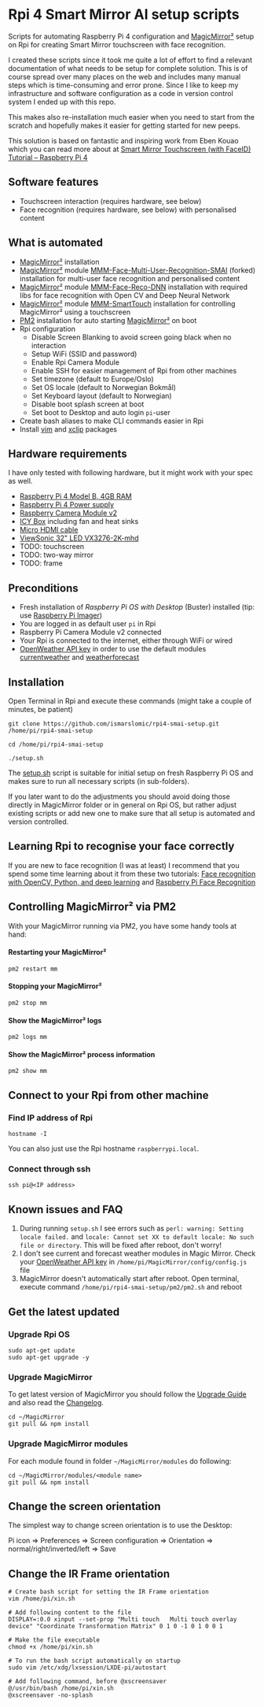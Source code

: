 # Rpi 4 Smart Mirror AI setup scripts
Scripts for automating Raspberry Pi 4 configuration and [MagicMirror²](https://magicmirror.builders/)
setup on Rpi for creating Smart Mirror touchscreen with face recognition.

I created these scripts since it took me quite a lot of effort to find a relevant documentation of 
what needs to be setup for complete solution. This is of course spread over many places on the 
web and includes many manual steps which is time-consuming and error prone. Since I like to keep my 
infrastructure and software configuration as a code in version control system I ended up with 
this repo. 

This makes also re-installation much easier when you need to start from the scratch and hopefully
makes it easier for getting started for new peeps.

This solution is based on fantastic and inspiring work from 
Eben Kouao which you can read more about at 
[Smart Mirror Touchscreen (with FaceID) Tutorial – Raspberry Pi 4](https://smartbuilds.io/smart-mirror-touchscreen-raspberry-pi/)

## Software features
- Touchscreen interaction (requires hardware, see below)
- Face recognition (requires hardware, see below) with personalised content
  
## What is automated
- [MagicMirror²](https://magicmirror.builders/) installation
- [MagicMirror²](https://magicmirror.builders/) module 
  [MMM-Face-Multi-User-Recognition-SMAI](https://github.com/ismarslomic/MMM-Face-Multi-User-Recognition-SMAI) (forked)
  installation for multi-user face recognition and personalised content
- [MagicMirror²](https://magicmirror.builders/) module [MMM-Face-Reco-DNN](https://github.com/nischi/MMM-Face-Reco-DNN)
  installation with required libs for face recognition with Open CV and Deep Neural Network
- [MagicMirror²](https://magicmirror.builders/) module [MMM-SmartTouch](https://github.com/EbenKouao/MMM-SmartTouch)
  installation for controlling MagicMirror² using a touchscreen
- [PM2](https://pm2.io/) installation for auto starting [MagicMirror²](https://magicmirror.builders/) on boot
- Rpi configuration
  - Disable Screen Blanking to avoid screen going black when no interaction
  - Setup WiFi (SSID and password)
  - Enable Rpi Camera Module
  - Enable SSH for easier management of Rpi from other machines
  - Set timezone (default to Europe/Oslo)
  - Set OS locale (default to Norwegian Bokmål)
  - Set Keyboard layout (default to Norwegian)
  - Disable boot splash screen at boot
  - Set boot to Desktop and auto login `pi`-user
- Create bash aliases to make CLI commands easier in Rpi
- Install [vim](https://www.vim.org/) and [xclip](https://github.com/astrand/xclip) packages

## Hardware requirements
I have only tested with following hardware, but it might work with
your spec as well.
- [Raspberry Pi 4 Model B, 4GB RAM](https://www.komplett.no/product/1133779/datautstyr/pc-komponenter/hovedkort/integrert-cpu/raspberry-pi-4-model-b-4gb-ram)
- [Raspberry Pi 4 Power supply](https://www.komplett.no/product/1133588/datautstyr/pc-komponenter/hovedkort/tilbehoer/raspberry-pi-4-stroemadapter-usb-c)
- [Raspberry Camera Module v2](https://www.kjell.com/no/produkter/data/raspberry-pi/raspberry-pi-kameramodul-v2-p88053)  
- [ICY Box](https://www.komplett.no/product/1140767/datautstyr/pc-komponenter/hovedkort/tilbehoer/icy-box-clear-acrylic-and-frameless-case) including fan and heat sinks
- [Micro HDMI cable](https://www.kjell.com/no/produkter/lyd-og-bilde/kabler-og-adaptere/hdmi/micro-hdmi/micro-hdmi-kabel-high-speed-2-m-p98652)
- [ViewSonic 32" LED VX3276-2K-mhd](https://www.komplett.no/product/1018397)
- TODO: touchscreen
- TODO: two-way mirror
- TODO: frame

## Preconditions
- Fresh installation of _Raspberry Pi OS with Desktop_ (Buster) installed (tip: use [Raspberry Pi Imager](https://www.raspberrypi.org/software/))
- You are logged in as default user `pi` in Rpi
- Raspberry Pi Camera Module v2 connected
- Your Rpi is connected to the internet, either through WiFi or wired  
- [OpenWeather API key](https://home.openweathermap.org/api_keys) in order to use the default 
  modules [currentweather](https://docs.magicmirror.builders/modules/currentweather.html)
  and [weatherforecast](https://docs.magicmirror.builders/modules/weatherforecast.html)

## Installation
Open Terminal in Rpi and execute these commands (might take a couple of minutes, be patient)
````shell
git clone https://github.com/ismarslomic/rpi4-smai-setup.git /home/pi/rpi4-smai-setup

cd /home/pi/rpi4-smai-setup

./setup.sh
````
The [setup.sh](./setup.sh) script is suitable for initial setup on fresh Raspberry Pi OS and makes 
sure to run all necessary scripts (in sub-folders).

If you later want to do the adjustments you should avoid doing those directly in MagicMirror folder
or in general on Rpi OS, but rather adjust existing scripts or add new one to make sure that all
setup is automated and version controlled.

## Learning Rpi to recognise your face correctly
If you are new to face recognition (I was at least) I recommend that you spend some time learning about it
from these two tutorials: [Face recognition with OpenCV, Python, and deep learning](https://www.pyimagesearch.com/2018/06/18/face-recognition-with-opencv-python-and-deep-learning/)
and [Raspberry Pi Face Recognition](https://www.pyimagesearch.com/2018/06/25/raspberry-pi-face-recognition/)

## Controlling MagicMirror² via PM2
With your MagicMirror running via PM2, you have some handy tools at hand:
#### Restarting your MagicMirror²
````shell
pm2 restart mm
````
#### Stopping your MagicMirror²
````shell
pm2 stop mm
````
#### Show the MagicMirror² logs
````shell
pm2 logs mm
````
#### Show the MagicMirror² process information
````shell
pm2 show mm
````

## Connect to your Rpi from other machine
### Find IP address of Rpi
`````shell
hostname -I
`````

You can also just use the Rpi hostname `raspberrypi.local`.

### Connect through ssh
`````shell
ssh pi@<IP address>
`````

## Known issues and FAQ
1. During running `setup.sh` I see errors such as `perl: warning: Setting locale failed.` and `locale: Cannot set XX to default locale: No such file or directory`.
This will be fixed after reboot, don't worry!
2. I don't see current and forecast weather modules in Magic Mirror. Check your [OpenWeather API key](https://home.openweathermap.org/api_keys) in `/home/pi/MagicMirror/config/config.js` file
3. MagicMirror doesn't automatically start after reboot. Open terminal, execute command `/home/pi/rpi4-smai-setup/pm2/pm2.sh` and reboot


## Get the latest updated

### Upgrade Rpi OS
`````shell
sudo apt-get update
sudo apt-get upgrade -y
`````

### Upgrade MagicMirror
To get latest version of MagicMirror you should follow the 
[Upgrade Guide](https://docs.magicmirror.builders/getting-started/upgrade-guide.html) 
and also read the [Changelog](https://github.com/MichMich/MagicMirror/blob/master/CHANGELOG.md).
`````shell
cd ~/MagicMirror
git pull && npm install
`````

### Upgrade MagicMirror modules
For each module found in folder `~/MagicMirror/modules` do following:
`````shell
cd ~/MagicMirror/modules/<module name>
git pull && npm install
`````

## Change the screen orientation
The simplest way to change screen orientation is to use the Desktop:

Pi icon => Preferences => Screen configuration => Orientation => normal/right/inverted/left => Save

## Change the IR Frame orientation
`````shell
# Create bash script for setting the IR Frame orientation
vim /home/pi/xin.sh

# Add following content to the file
DISPLAY=:0.0 xinput --set-prop "Multi touch   Multi touch overlay device" "Coordinate Transformation Matrix" 0 1 0 -1 0 1 0 0 1

# Make the file executable
chmod +x /home/pi/xin.sh

# To run the bash script automatically on startup
sudo vim /etc/xdg/lxsession/LXDE-pi/autostart

# Add following command, before @xscreensaver
@/usr/bin/bash /home/pi/xin.sh
@xscreensaver -no-splash
`````